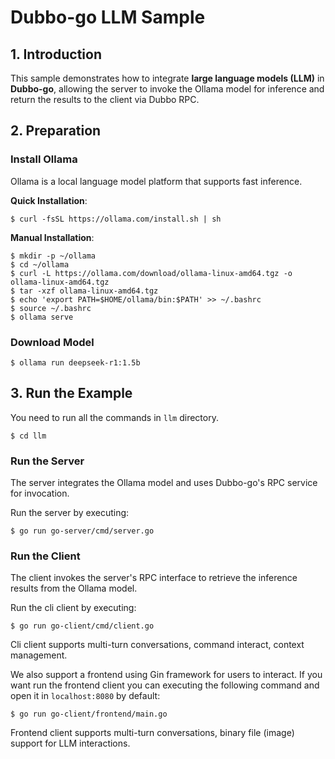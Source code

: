 # **Dubbo-go LLM Sample**

## 1. **Introduction**

This sample demonstrates how to integrate **large language models (LLM)** in **Dubbo-go**, allowing the server to invoke the Ollama model for inference and return the results to the client via Dubbo RPC.

## 2. **Preparation**

### **Install Ollama**

Ollama is a local language model platform that supports fast inference.

**Quick Installation**:

```shell
$ curl -fsSL https://ollama.com/install.sh | sh
```

**Manual Installation**:

```shell
$ mkdir -p ~/ollama
$ cd ~/ollama
$ curl -L https://ollama.com/download/ollama-linux-amd64.tgz -o ollama-linux-amd64.tgz
$ tar -xzf ollama-linux-amd64.tgz
$ echo 'export PATH=$HOME/ollama/bin:$PATH' >> ~/.bashrc
$ source ~/.bashrc
$ ollama serve
```

### **Download Model**

```shell
$ ollama run deepseek-r1:1.5b
```

## 3. **Run the Example**

You need to run all the commands in ```llm``` directory.

```shell
$ cd llm
```
### **Run the Server**

The server integrates the Ollama model and uses Dubbo-go's RPC service for invocation.

Run the server by executing:

```shell
$ go run go-server/cmd/server.go
```

### **Run the Client**

The client invokes the server's RPC interface to retrieve the inference results from the Ollama model.

Run the cli client by executing:

```shell
$ go run go-client/cmd/client.go
```

Cli client supports multi-turn conversations, command interact, context management.

We also support a frontend using Gin framework for users to interact. If you want run the frontend client you can executing the following command and open it in ```localhost:8080``` by default:

```shell
$ go run go-client/frontend/main.go
```

Frontend client supports multi-turn conversations, binary file (image) support for LLM interactions.
